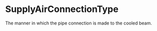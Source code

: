 SupplyAirConnectionType
=======================

The manner in which the pipe connection is made to the cooled beam.
